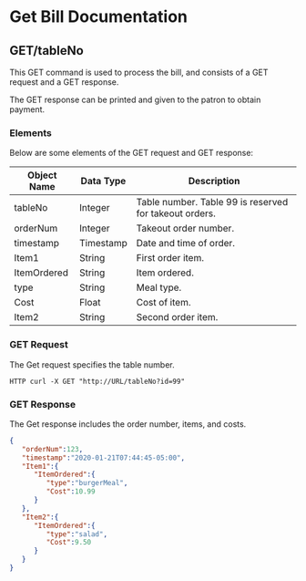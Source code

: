 # Get Bill Documentation

## GET/tableNo

This GET command is used to process the bill, and consists of a GET request and a GET response. 

The GET response can be printed and given to the patron to obtain payment. 

### Elements

Below are some elements of the GET request and GET response:

| Object Name      	| Data Type 	| Description                                    |
|------------	|-----------	|------------------------------------------------------|
| tableNo    	| Integer      |Table number. Table 99 is reserved for takeout orders.|
| orderNum   	| Integer      |Takeout order number.                                 |
| timestamp  	| Timestamp   	| Date and time of order.                              |
| Item1	      | String   	   | First order item.                                    |
| ItemOrdered  | String     	| Item ordered.                                        |
| type         | String       | Meal type.                                           |
| Cost         | Float        | Cost of item.                                        |                                                                  
| Item2	      | String     	| Second order item.                                   |

### GET Request

The Get request specifies the table number.

```none
HTTP curl -X GET "http://URL/tableNo?id=99"
```

### GET Response

The Get response includes the order number, items, and costs. 

```json
{
   "orderNum":123,
   "timestamp":"2020-01-21T07:44:45-05:00",
   "Item1":{
      "ItemOrdered":{
         "type":"burgerMeal",
         "Cost":10.99
      }
   },
   "Item2":{
      "ItemOrdered":{
         "type":"salad",
         "Cost":9.50
      }
   }
}
```


